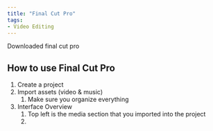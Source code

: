 ```yaml
---
title: "Final Cut Pro"
tags:
- Video Editing
---
```


Downloaded final cut pro

## How to use Final Cut Pro

1. Create a project
2. Import assets (video & music)
	1. Make sure you organize everything
3.  Interface Overview
	1. Top left is the media section that you imported into the project
	2. 